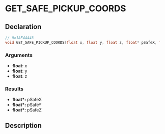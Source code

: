 # GET_SAFE_PICKUP_COORDS

## Declaration
```cpp
// 0x1AE44443
void GET_SAFE_PICKUP_COORDS(float x, float y, float z, float* pSafeX, float* pSafeY, float* pSafeZ);
```

### Arguments
- **float:** x
- **float:** y
- **float:** z

### Results
- **float\*:** pSafeX
- **float\*:** pSafeY
- **float\*:** pSafeZ

## Description
